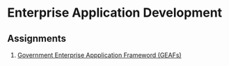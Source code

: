 # Enterprise Application Development

## Assignments

1. [Government Enterprise Appplication Frameword (GEAFs)](https://github.com/SagarPaudel/EAD/blob/main/Assignments/Assignment_1.md)


